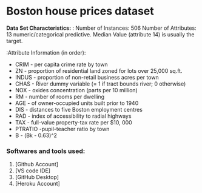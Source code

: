 # Boston house prices dataset
**Data Set Characteristics:** : Number of Instances: 506
Number of Attributes: 13 numeric/categorical predictive. Median Value (attribute 14) is usually the target.


:Attribute Information (in order):
* CRIM - per capita crime rate by town
* ZN - proportion of residential land zoned for lots over 25,000 sq.ft.
* INDUS - proportion of non-retail business acres per town
* CHAS - River dummy variable (= 1 if tract bounds river; 0 otherwise)
* NOX - oxides concentration (parts per 10 million)
* RM - number of rooms per dwelling
* AGE - of owner-occupied units built prior to 1940
* DIS - distances to five Boston employment centres
* RAD - index of accessibility to radial highways
* TAX - full-value property-tax rate per $10, 000
* PTRATIO  -pupil-teacher ratio by town
* В - (Bk - 0.63)^2


### Softwares and tools used:

1. [Github Account]
2. [VS code IDE]
3. [GitHub Desktop]
4. [Heroku Account]
